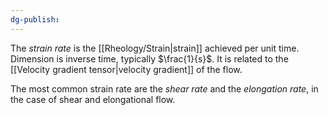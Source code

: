 ```yaml
---
dg-publish:
---
```

The *strain rate* is the [[Rheology/Strain|strain]] achieved per unit time. Dimension is inverse time, typically $\frac{1}{s}$. It is related to the [[Velocity gradient tensor|velocity gradient]] of the flow.

The most common strain rate are the *shear rate* and the *elongation rate*, in the case of shear and elongational flow.